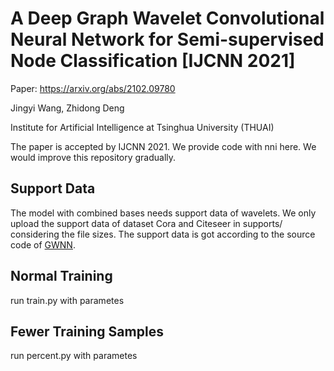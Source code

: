 # A Deep Graph Wavelet Convolutional Neural Network for Semi-supervised Node Classification [IJCNN 2021]
Paper: https://arxiv.org/abs/2102.09780

Jingyi Wang, Zhidong Deng

Institute for Artificial Intelligence at Tsinghua University (THUAI)

The paper is accepted by IJCNN 2021. We provide code with nni here. We would improve this repository gradually.
## Support Data
The model with combined bases needs support data of wavelets. We only upload the support data of dataset Cora and Citeseer in supports/ considering the file sizes. The support data is got according to the source code of [GWNN](https://github.com/Eilene/GWNN).
## Normal Training
run train.py with parametes
## Fewer Training Samples
run percent.py with parametes
